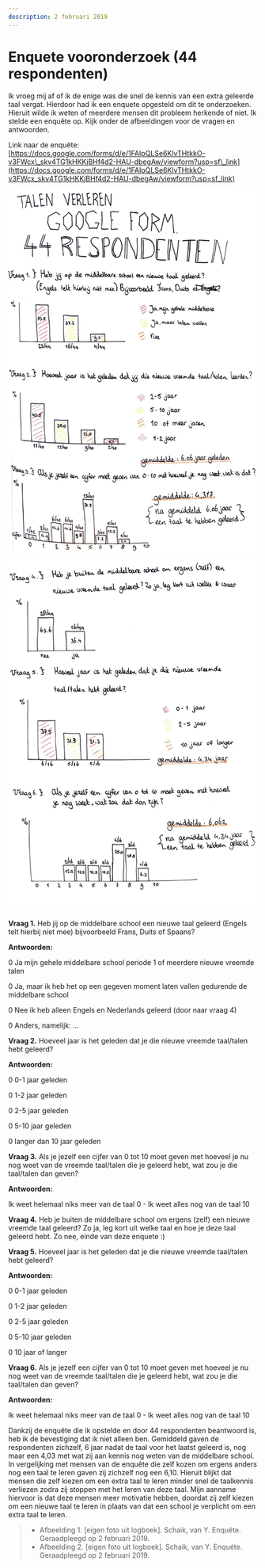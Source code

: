 ```yaml
---
description: 2 februari 2019
---
```


# Enquete vooronderzoek \(44 respondenten\)

Ik vroeg mij af of ik de enige was die snel de kennis van een extra geleerde taal vergat. Hierdoor had ik een enquete opgesteld om dit te onderzoeken. Hieruit wilde ik weten of meerdere mensen dit probleem  herkende of niet. Ik stelde een enquête op. Kijk onder de afbeeldingen voor de vragen en antwoorden.

Link naar de enquête: [https://docs.google.com/forms/d/e/1FAIpQLSe6KlvTHtkkO-v3FWcx\_skv4TG1kHKKjBHf4d2-HAU-dbegAw/viewform?usp=sf\_link](https://docs.google.com/forms/d/e/1FAIpQLSe6KlvTHtkkO-v3FWcx_skv4TG1kHKKjBHf4d2-HAU-dbegAw/viewform?usp=sf_link)

![Afbeelding 1.](../../.gitbook/assets/scan-7-may-2019-4-1-1.jpg)

![Afbeelding 2.](../../.gitbook/assets/scan-7-may-2019-4-2-1.jpg)

**Vraag 1.** Heb jij op de middelbare school een nieuwe taal geleerd \(Engels telt hierbij niet mee\) bijvoorbeeld Frans, Duits of Spaans?

**Antwoorden:**

0 Ja mijn gehele middelbare school periode 1 of meerdere nieuwe vreemde talen

0 Ja, maar ik heb het op een gegeven moment laten vallen gedurende de middelbare school

0 Nee ik heb alleen Engels en Nederlands geleerd \(door naar vraag 4\)

0 Anders, namelijk: ...



**Vraag 2.** Hoeveel jaar is het geleden dat je die nieuwe vreemde taal/talen hebt geleerd?

**Antwoorden:** 

0 0-1 jaar geleden

0 1-2 jaar geleden

0 2-5 jaar geleden

0 5-10 jaar geleden

0 langer dan 10 jaar geleden



**Vraag 3.** Als je jezelf een cijfer van 0 tot 10 moet geven met hoeveel je nu nog weet van de vreemde taal/talen die je geleerd hebt, wat zou je die taal/talen dan geven?

**Antwoorden:**

Ik weet helemaal niks meer van de taal 0 - Ik weet alles nog van de taal 10



**Vraag 4.** Heb je buiten de middelbare school om ergens \(zelf\) een nieuwe vreemde taal geleerd? Zo ja, leg kort uit welke taal en hoe je deze taal geleerd hebt. Zo nee, einde van deze enquete :\)



**Vraag 5.** Hoeveel jaar is het geleden dat je die nieuwe vreemde taal/talen hebt geleerd?

**Antwoorden:**

0 0-1 jaar geleden

0 1-2 jaar geleden

0 2-5 jaar geleden

0 5-10 jaar geleden

0 10 jaar of langer



**Vraag 6.** Als je jezelf een cijfer van 0 tot 10 moet geven met hoeveel je nu nog weet van de vreemde taal/talen die je geleerd hebt, wat zou je die taal/talen dan geven?

**Antwoorden:**

Ik weet helemaal niks meer van de taal 0 - Ik weet alles nog van de taal 10

Dankzij de enquête die ik opstelde en door 44 respondenten beantwoord is, heb ik de bevestiging dat ik niet alleen ben. Gemiddeld gaven de respondenten zichzelf, 6 jaar nadat de taal voor het laatst geleerd is, nog maar een 4,03 met wat zij aan kennis nog weten van de middelbare school. In vergelijking met mensen van de enquête die zelf kozen om ergens anders nog een taal te leren gaven zij zichzelf nog een 6,10. Hieruit blijkt dat mensen die zelf kiezen om een extra taal te leren minder snel de taalkennis verliezen zodra zij stoppen met het leren van deze taal. Mijn aanname hiervoor is dat deze mensen meer motivatie hebben, doordat zij zelf kiezen om een nieuwe taal te leren in plaats van dat een school je verplicht om een extra taal te leren.

> * Afbeelding 1. \[eigen foto uit logboek\]. Schaik, van Y. Enquête. Geraadpleegd op 2 februari 2019.
> * Afbeelding 2. \[eigen foto uit logboek\]. Schaik, van Y. Enquéte. Geraadpleegd op 2 februari 2019.

